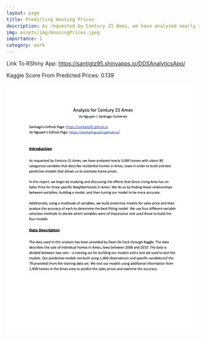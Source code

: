 ```yaml
---
layout: page
title: Predicting Housing Prices
description: As requested by Century 21 Ames, we have analyzed nearly 3,000 homes with about 80 categorical variables that describe residential homes in Ames, Iowa in order to build and test predictive models that allows us to estimate home prices.
img: assets/img/HousingPrices.jpeg
importance: 1
category: work
---
```


Link To RShiny App: https://santigtz95.shinyapps.io/DDSAnalyticsApp/

Kaggle Score From Predicted Prices: 0.139

![ ](assets/img/Vo&Santiago_STATProject.png)